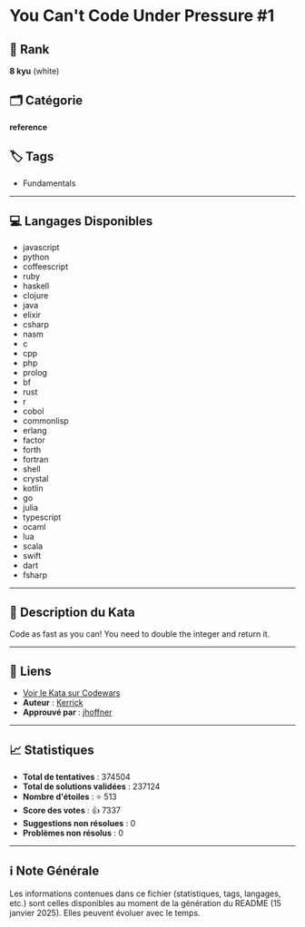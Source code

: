 # You Can't Code Under Pressure #1

## 🏅 Rank
**8 kyu** (white)

## 🗂️ Catégorie
**reference**

## 🏷️ Tags
- Fundamentals

---

## 💻 Langages Disponibles
- javascript
- python
- coffeescript
- ruby
- haskell
- clojure
- java
- elixir
- csharp
- nasm
- c
- cpp
- php
- prolog
- bf
- rust
- r
- cobol
- commonlisp
- erlang
- factor
- forth
- fortran
- shell
- crystal
- kotlin
- go
- julia
- typescript
- ocaml
- lua
- scala
- swift
- dart
- fsharp

---

## 📜 Description du Kata

Code as fast as you can! You need to double the integer and return it.

---

## 🔗 Liens
- [Voir le Kata sur Codewars](https://www.codewars.com/kata/53ee5429ba190077850011d4)
- **Auteur** : [Kerrick](https://www.codewars.com/users/Kerrick)
- **Approuvé par** : [jhoffner](https://www.codewars.com/users/jhoffner)

---

## 📈 Statistiques
- **Total de tentatives** : 374504
- **Total de solutions validées** : 237124
- **Nombre d'étoiles** : ⭐ 513
- **Score des votes** : 👍 7337
- **Suggestions non résolues** : 0
- **Problèmes non résolus** : 0

---

## ℹ️ Note Générale
Les informations contenues dans ce fichier (statistiques, tags, langages, etc.) sont celles disponibles au moment de la génération du README (15 janvier 2025). Elles peuvent évoluer avec le temps.
